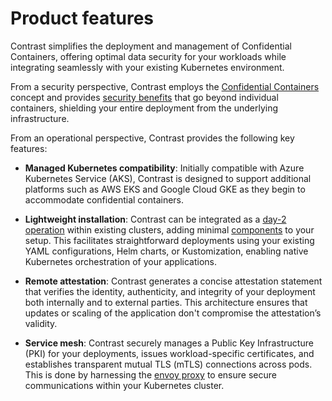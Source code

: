 # Product features

Contrast simplifies the deployment and management of Confidential Containers, offering optimal data security for your workloads while integrating seamlessly with your existing Kubernetes environment.

From a security perspective, Contrast employs the [Confidential Containers](confidential-containers.md) concept and provides [security benefits](security-benefits.md) that go beyond individual containers, shielding your entire deployment from the underlying infrastructure.

From an operational perspective, Contrast provides the following key features:

* **Managed Kubernetes compatibility**: Initially compatible with Azure Kubernetes Service (AKS), Contrast is designed to support additional platforms such as AWS EKS and Google Cloud GKE as they begin to accommodate confidential containers.

* **Lightweight installation**: Contrast can be integrated as a [day-2 operation](../deployment.md) within existing clusters, adding minimal [components](../components/overview.md) to your setup. This facilitates straightforward deployments using your existing YAML configurations, Helm charts, or Kustomization, enabling native Kubernetes orchestration of your applications.

* **Remote attestation**: Contrast generates a concise attestation statement that verifies the identity, authenticity, and integrity of your deployment both internally and to external parties. This architecture ensures that updates or scaling of the application don't compromise the attestation’s validity.

* **Service mesh**: Contrast securely manages a Public Key Infrastructure (PKI) for your deployments, issues workload-specific certificates, and establishes transparent mutual TLS (mTLS) connections across pods. This is done by harnessing the [envoy proxy](https://www.envoyproxy.io/) to ensure secure communications within your Kubernetes cluster.
